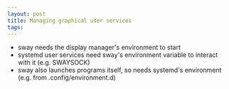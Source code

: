 ```yaml
---
layout: post
title: Managing graphical user services
tags:
---
```


- sway needs the display manager's environment to start
- systemd user services need sway's environment variable to interact with it (e.g. SWAYSOCK)
- sway also launches programs itself, so needs systemd's environment (e.g. from .config/environment.d)
